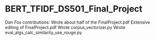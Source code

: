 # BERT_TFIDF_DS501_Final_Project

Dan Fox contributions:
  Wrote about half of the FinalProject.pdf
  Extensive editing of FinalProject.pdf
  Wrote corpus_vectorizer.py
  Wrote eval_algs_calc_similarity_use_rouge.py

